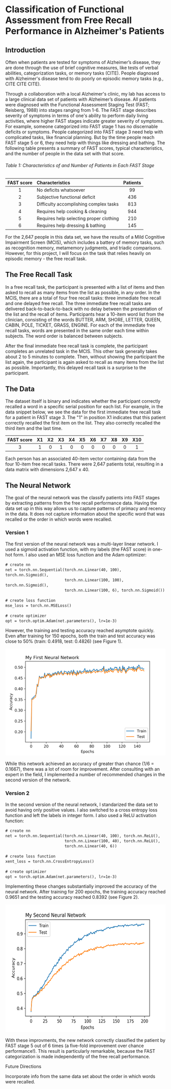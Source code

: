 Classification of Functional Assessment from Free Recall Performance in Alzheimer's Patients
============================================================================================

Introduction
------------
Often when patients are tested for symptoms of Alzheimer’s disease, they are done through the use of brief cognitive measures, like tests of verbal abilities, categorization tasks, or memory tasks (CITE). People diagnosed with Alzheimer's disease tend to do poorly on episodic memory tasks (e.g., CITE CITE CITE).

Through a collaboration with a local Alzheimer's clinic, my lab has access to a large clinical data set of patients with Alzheimer’s disease. All patients were diagnosed with the Functional Assessment Staging Test (FAST; Reisberg, 1988) into stages ranging from 1-6. The FAST stage describes severity of symptoms in terms of one's ability to perform daily living activities, where higher FAST stages indicate greater severity of symptoms. For example, someone categorized into FAST stage 1 has no discernable deficits or symptoms. People categorized into FAST stage 3 need help with complicated tasks, like financial planning. But by the time people reach FAST stage 5 or 6, they need help with things like dressing and bathing. The following table presents a summary of FAST scores, typical characteristics, and the number of people in the data set with that score.

###### Table 1: Characteristics of and Number of Patients in Each FAST Stage

| FAST score | Characteristics                         | Patients |
|:----------:|:--------------------------------------- |:--------:|
| 1          | No deficits whatsoever                  | 99       |
| 2          | Subjective functional deficit           | 436      |
| 3          | Difficulty accomplishing complex tasks  | 813      |
| 4          | Requires help cooking & cleaning        | 944      |
| 5          | Requires help selecting proper clothing | 210      |
| 6          | Requires help dressing & bathing        | 145      |

For the 2,647 people in this data set, we have the results of a Mild Cognitive Impairment Screen (MCIS), which includes a battery of memory tasks, such as recognition memory, metamemory judgments, and triadic comparisons. However, for this project, I will focus on the task that relies heavily on episodic memory - the free recall task.

The Free Recall Task
--------------------
In a free recall task, the participant is presented with a list of items and then asked to recall as many items from the list as possible, in any order. In the MCIS, there are a total of four free recall tasks: three immediate free recall and one delayed free recall. The three immediate free recall tasks are delivered back-to-back-to-back with no delay between the presentation of the list and the recall of items. Participants hear a 10-item word list from the clinician, consisting of the words BUTTER, ARM, SHORE, LETTER, QUEEN, CABIN, POLE, TICKET, GRASS, ENGINE. For each of the immediate free recall tasks, words are presented in the same order each time within subjects. The word order is balanced between subjects.

After the final immediate free recall task is complete, the participant completes an unrelated task in the MCIS. This other task generally takes about 2 to 5 minutes to complete. Then, without showing the participant the list again, the participant is again asked to recall as many items from the list as possible. Importantly, this delayed recall task is a surprise to the participant.

The Data
--------
The dataset itself is binary and indicates whether the participant correctly recalled a word in a specific serial position for each list. For example, in the data snippet below, we see the data for the first immediate free recall task for a patient in FAST stage 3. The "1" in position X1 indicates that this patient correctly recalled the first item on the list. They also correctly recalled the third item and the last time. 

| FAST score | X1 | X2 | X3 | X4 | X5 | X6 | X7 | X8 | X9 | X10 |
|:----------:|:--:|:--:|:--:|:--:|:--:|:--:|:--:|:--:|:--:|:---:|
| 3          | 1  | 0  | 1  | 0  | 0  | 0  | 0  | 0  | 0  | 1   |

Each person has an associated 40-item vector containing data from the four 10-item free recall tasks. There were 2,647 patients total, resulting in a data matrix with dimensions 2,647 x 40.

The Neural Network
------------------
The goal of the neural network was the classify patients into FAST stages by extracting patterns from the free recall performance data. Having the data set up in this way allows us to capture patterns of primacy and recency in the data. It does not capture information about the specific word that was recalled or the order in which words were recalled. 

### Version 1
The first version of the neural network was a multi-layer linear network. I used a sigmoid activation function, with my labels (the FAST score) in one-hot form. I also used an MSE loss function and the Adam optimizer:

    # create nn
    net = torch.nn.Sequential(torch.nn.Linear(40, 100), torch.nn.Sigmoid(),
                              torch.nn.Linear(100, 100), torch.nn.Sigmoid(),
                              torch.nn.Linear(100, 6), torch.nn.Sigmoid())
                              
    # create loss function
    mse_loss = torch.nn.MSELoss()

    # create optimizer
    opt = torch.optim.Adam(net.parameters(), lr=1e-3)
    
However, the training and testing accuracy reached asymptote quickly. Even after training for 150 epochs, both the train and test accuracy was close to 50% (train: 0.4918, test: 0.4826) (see Figure 1). 

![alt text][first_nn]

[first_nn]: https://github.com/hollywestfall/nnml/blob/master/first_nn.png "My First Neural Network"

While this network achieved an accuracy of greater than chance (1/6 = 0.1667), there was a lot of room for improvement. After consulting with an expert in the field, I implemented a number of recommended changes in the second version of the network.

### Version 2
In the second version of the neural network, I standarized the data set to avoid having only positive values. I also switched to a cross entropy loss function and left the labels in integer form. I also used a ReLU activation function:

    # create nn
    net = torch.nn.Sequential(torch.nn.Linear(40, 100), torch.nn.ReLU(), 
                              torch.nn.Linear(100, 40), torch.nn.ReLU(),
                              torch.nn.Linear(40, 6))
                          
    # create loss function
    xent_loss = torch.nn.CrossEntropyLoss()

    # create optimizer
    opt = torch.optim.Adam(net.parameters(), lr=1e-3)

Implementing these changes substantially improved the accuracy of the neural network. After training for 200 epochs, the training accuracy reached 0.9651 and the testing accuracy reached 0.8392 (see Figure 2).

<img src="https://github.com/hollywestfall/nnml/blob/master/second_nn.png" width="600" height="400">

With these improvments, the new network correctly classified the patient by FAST stage 5 out of 6 times (a five-fold improvement over chance performance!). This result is particularly remarkable, because the FAST categorization is made independently of the free recall performance.

Future Directions

Incorporate info from the same data set about the order in which words were recalled.
